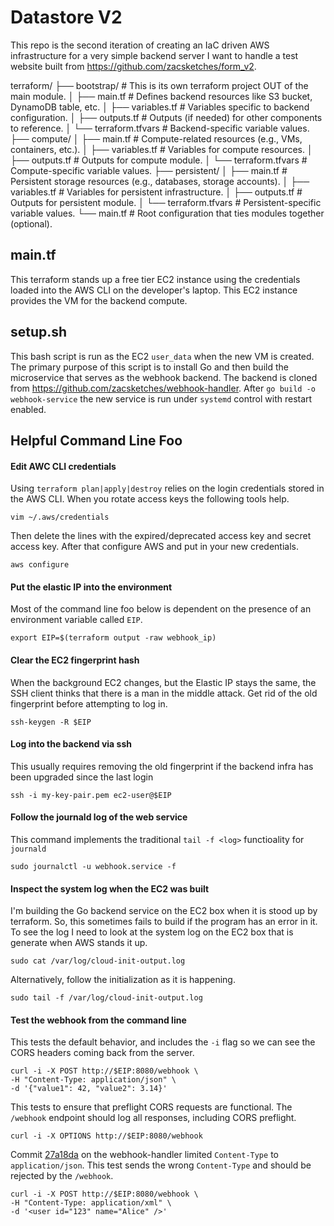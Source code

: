# Datastore V2
This repo is the second iteration of creating an IaC driven AWS infrastructure for a very simple backend server I want to handle a test website built from https://github.com/zacsketches/form_v2.

terraform/
├── bootstrap/          # This is its own terraform project OUT of the main module.
│   ├── main.tf         # Defines backend resources like S3 bucket, DynamoDB table, etc.
│   ├── variables.tf    # Variables specific to backend configuration.
│   ├── outputs.tf      # Outputs (if needed) for other components to reference.
│   └── terraform.tfvars # Backend-specific variable values.
├── compute/
│   ├── main.tf         # Compute-related resources (e.g., VMs, containers, etc.).
│   ├── variables.tf    # Variables for compute resources.
│   ├── outputs.tf      # Outputs for compute module.
│   └── terraform.tfvars # Compute-specific variable values.
├── persistent/
│   ├── main.tf         # Persistent storage resources (e.g., databases, storage accounts).
│   ├── variables.tf    # Variables for persistent infrastructure.
│   ├── outputs.tf      # Outputs for persistent module.
│   └── terraform.tfvars # Persistent-specific variable values.
└── main.tf             # Root configuration that ties modules together (optional).


## main.tf
This terraform stands up a free tier EC2 instance using the credentials loaded into the AWS CLI on the developer's laptop. This EC2 instance provides the VM for the backend compute.

## setup.sh
This bash script is run as the EC2 `user_data` when the new VM is created. The primary purpose of this script is to install Go and then build the microservice that serves as the webhook backend. The backend is cloned from https://github.com/zacsketches/webhook-handler. After `go build -o webhook-service` the new service is run under `systemd` control with restart enabled.

## Helpful Command Line Foo
#### Edit AWC CLI credentials
Using `terraform plan|apply|destroy` relies on the login credentials stored in the AWS CLI. When you rotate access keys the following tools help.
```
vim ~/.aws/credentials
```
Then delete the lines with the expired/deprecated access key and secret access key.  After that configure AWS and put in your new credentials. 
```
aws configure
```

#### Put the elastic IP into the environment
Most of the command line foo below is dependent on the presence of an environment variable called `EIP`.
```
export EIP=$(terraform output -raw webhook_ip)
```

#### Clear the EC2 fingerprint hash
When the background EC2 changes, but the Elastic IP stays the same, the SSH client thinks that there is a man in the middle attack. Get rid of the old fingerprint before attempting to log in.
```
ssh-keygen -R $EIP
```

#### Log into the backend via ssh
This usually requires removing the old fingerprint if the backend infra has been upgraded since the last login
```
ssh -i my-key-pair.pem ec2-user@$EIP
```

#### Follow the journald log of the web service
This command implements the traditional `tail -f <log>` functioality for `journald`
```
sudo journalctl -u webhook.service -f
```

#### Inspect the system log when the EC2 was built
I'm building the Go backend service on the EC2 box when it is stood up by terraform. So, this sometimes fails to build if the program has an error in it. To see the log I need to look at the system log on the EC2 box that is generate when AWS stands it up. 
```
sudo cat /var/log/cloud-init-output.log
```
Alternatively, follow the initialization as it is happening.
```
sudo tail -f /var/log/cloud-init-output.log
```

#### Test the webhook from the command line
This tests the default behavior, and includes the `-i` flag so we can see the CORS headers coming back from the server.
```
curl -i -X POST http://$EIP:8080/webhook \
-H "Content-Type: application/json" \
-d '{"value1": 42, "value2": 3.14}'
```
This tests to ensure that preflight CORS requests are functional.  The `/webhook` endpoint should log all responses, including CORS preflight.
```
curl -i -X OPTIONS http://$EIP:8080/webhook
```
Commit [27a18da](https://github.com/zacsketches/webhook-handler/commit/27a18da1a8f1fec6e302adc4a4a9852344fbe0b1) on the webhook-handler limited `Content-Type` to `application/json`. This test sends the wrong `Content-Type` and should be rejected by the `/webhook`.
```
curl -i -X POST http://$EIP:8080/webhook \
-H "Content-Type: application/xml" \
-d '<user id="123" name="Alice" />'
```

